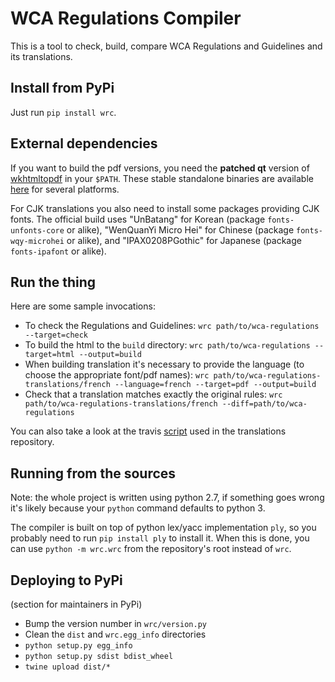 
# WCA Regulations Compiler

This is a tool to check, build, compare WCA Regulations and Guidelines and its translations.

## Install from PyPi

Just run `pip install wrc`.

## External dependencies

If you want to build the pdf versions, you need the **patched qt** version of [wkhtmltopdf](http://wkhtmltopdf.org/) in your `$PATH`.
These stable standalone binaries are available [here](http://wkhtmltopdf.org/downloads.html) for several platforms.

For CJK translations you also need to install some packages providing CJK fonts. The official build uses "UnBatang" for Korean (package `fonts-unfonts-core` or alike), "WenQuanYi Micro Hei" for Chinese (package `fonts-wqy-microhei` or alike), and "IPAX0208PGothic" for Japanese (package `fonts-ipafont` or alike).

## Run the thing

Here are some sample invocations:

- To check the Regulations and Guidelines:
`wrc path/to/wca-regulations --target=check`
- To build the html to the `build` directory:
`wrc path/to/wca-regulations --target=html --output=build`
- When building translation it's necessary to provide the language (to choose the appropriate font/pdf names):
`wrc path/to/wca-regulations-translations/french --language=french --target=pdf --output=build`
- Check that a translation matches exactly the original rules:
`wrc path/to/wca-regulations-translations/french --diff=path/to/wca-regulations`

You can also take a look at the travis [script](https://github.com/thewca/wca-regulations-translations/blob/master/travis.sh) used in the translations repository.


## Running from the sources

Note: the whole project is written using python 2.7, if something goes wrong it's likely because your `python` command defaults to python 3.

The compiler is built on top of python lex/yacc implementation `ply`, so you probably need to run `pip install ply` to install it.
When this is done, you can use `python -m wrc.wrc` from the repository's root instead of `wrc`.

## Deploying to PyPi

(section for maintainers in PyPi)

- Bump the version number in `wrc/version.py`
- Clean the `dist` and `wrc.egg_info` directories
- `python setup.py egg_info`
- `python setup.py sdist bdist_wheel`
- `twine upload dist/*`
